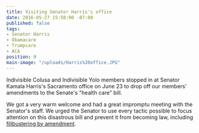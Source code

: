 ```yaml
---
title: Visiting Senator Harris's office
date: 2016-05-27 15:58:00 -07:00
published: false
tags:
- Senator Harris
- Obamacare
- Trumpcare
- ACA
position: 0
main-image: "/uploads/Harris%20office.JPG"
---
```


Indivisible Colusa and Indivisible Yolo members stopped in at Senator Kamala Harris's Sacramento office on June 23 to drop off our members' amendments to the Senate's "health care" bill. 

We got a very warm welcome and had a great impromptu meeting with the Senator's staff. We urged the Senator to use every tactic possible to focus attention on this disastrous bill and prevent it from becoming law, including [filibustering by amendment](https://www.ouramendments.org/). 